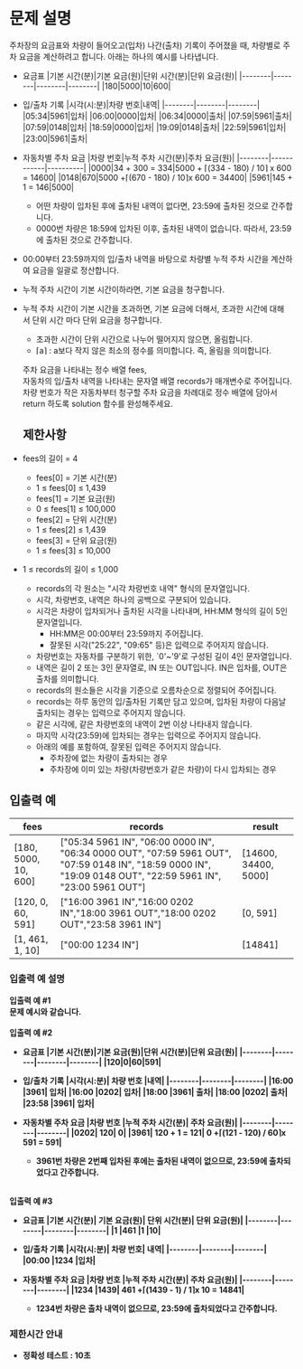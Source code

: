 # 문제 설명
주차장의 요금표와 차량이 들어오고(입차) 나간(출차) 기록이 주어졌을 때, 차량별로 주차 요금을 계산하려고 합니다. 아래는 하나의 예시를 나타냅니다.

- 요금표
  |기본 시간(분)|기본 요금(원)|단위 시간(분)|단위 요금(원)|
  |--------|--------|--------|--------|
  |180|5000|10|600|

- 입/출차 기록
  |시각(시:분)|차량 번호|내역|
  |--------|--------|--------|
  |05:34|5961|입차|
  |06:00|0000|입차|
  |06:34|0000|출차|
  |07:59|5961|출차|
  |07:59|0148|입차|
  |18:59|0000|입차|
  |19:09|0148|출차|
  |22:59|5961|입차|
  |23:00|5961|출차|
  
- 자동차별 주차 요금
  |차량 번호|누적 주차 시간(분)|주차 요금(원)|
  |--------|------------|----------|
  |0000|34 + 300 = 334|5000 + ⌈(334 - 180) / 10⌉ x 600 = 14600|
  |0148|670|5000 +⌈(670 - 180) / 10⌉x 600 = 34400|
  |5961|145 + 1 = 146|5000|
  
  - 어떤 차량이 입차된 후에 출차된 내역이 없다면, 23:59에 출차된 것으로 간주합니다. 
  - 0000번 차량은 18:59에 입차된 이후, 출차된 내역이 없습니다. 따라서, 23:59에 출차된 것으로 간주합니다.
- 00:00부터 23:59까지의 입/출차 내역을 바탕으로 차량별 누적 주차 시간을 계산하여 요금을 일괄로 정산합니다.
- 누적 주차 시간이 기본 시간이하라면, 기본 요금을 청구합니다.
- 누적 주차 시간이 기본 시간을 초과하면, 기본 요금에 더해서, 초과한 시간에 대해서 단위 시간 마다 단위 요금을 청구합니다.
  - 초과한 시간이 단위 시간으로 나누어 떨어지지 않으면, 올림합니다. 
  - ⌈a⌉ : a보다 작지 않은 최소의 정수를 의미합니다. 즉, 올림을 의미합니다. <br />


  주차 요금을 나타내는 정수 배열 fees, <br />
  자동차의 입/출차 내역을 나타내는 문자열 배열 records가 매개변수로 주어집니다.<br />
  차량 번호가 작은 자동차부터 청구할 주차 요금을 차례대로 정수 배열에 담아서 return 하도록 solution 함수를 완성해주세요.<br />
  ## 제한사항
- fees의 길이 = 4
  - fees[0] = 기본 시간(분)
  - 1 ≤ fees[0] ≤ 1,439
  - fees[1] = 기본 요금(원)
  - 0 ≤ fees[1] ≤ 100,000
  - fees[2] = 단위 시간(분)
  - 1 ≤ fees[2] ≤ 1,439
  - fees[3] = 단위 요금(원)
  - 1 ≤ fees[3] ≤ 10,000
- 1 ≤ records의 길이 ≤ 1,000
  - records의 각 원소는 "시각 차량번호 내역" 형식의 문자열입니다.
  - 시각, 차량번호, 내역은 하나의 공백으로 구분되어 있습니다.
  - 시각은 차량이 입차되거나 출차된 시각을 나타내며, HH:MM 형식의 길이 5인 문자열입니다.
    - HH:MM은 00:00부터 23:59까지 주어집니다.
    - 잘못된 시각("25:22", "09:65" 등)은 입력으로 주어지지 않습니다.
  - 차량번호는 자동차를 구분하기 위한, `0'~'9'로 구성된 길이 4인 문자열입니다.
  - 내역은 길이 2 또는 3인 문자열로, IN 또는 OUT입니다. IN은 입차를, OUT은 출차를 의미합니다.
  - records의 원소들은 시각을 기준으로 오름차순으로 정렬되어 주어집니다.
  - records는 하루 동안의 입/출차된 기록만 담고 있으며, 입차된 차량이 다음날 출차되는 경우는 입력으로 주어지지 않습니다.
  - 같은 시각에, 같은 차량번호의 내역이 2번 이상 나타내지 않습니다.
  - 마지막 시각(23:59)에 입차되는 경우는 입력으로 주어지지 않습니다.
  - 아래의 예를 포함하여, 잘못된 입력은 주어지지 않습니다.
    - 주차장에 없는 차량이 출차되는 경우
    - 주차장에 이미 있는 차량(차량번호가 같은 차량)이 다시 입차되는 경우

## 입출력 예
|fees|records|result|
  |--------|------------|----------|
|[180, 5000, 10, 600]|["05:34 5961 IN", "06:00 0000 IN", "06:34 0000 OUT", "07:59 5961 OUT", "07:59 0148 IN", "18:59 0000 IN", "19:09 0148 OUT", "22:59 5961 IN", "23:00 5961 OUT"]|[14600, 34400, 5000]|
|[120, 0, 60, 591]|["16:00 3961 IN","16:00 0202 IN","18:00 3961 OUT","18:00 0202 OUT","23:58 3961 IN"]|[0, 591]|
|[1, 461, 1, 10]|["00:00 1234 IN"]|[14841]|

### 입출력 예 설명
<b>입출력 예 #1<br />
문제 예시와 같습니다.<br /><br />
<b>입출력 예 #2</b> <br />

- 요금표
  |기본 시간(분)|기본 요금(원)|단위 시간(분)|단위 요금(원)|
  |--------|--------|--------|--------|
  |120|0|60|591|

- 입/출차 기록
  |시각(시:분)| 차량 번호 |내역|
    |--------|--------|--------|
  |16:00 |3961| 입차|
  |16:00 |0202| 입차|
  |18:00 |3961| 출차|
  |18:00 |0202| 출차|
  |23:58 |3961| 입차|

- 자동차별 주차 요금
  |차량 번호 |누적 주차 시간(분)| 주차 요금(원)|
  |--------|--------|--------|
  |0202| 120| 0|
  |3961| 120 + 1 = 121| 0 +⌈(121 - 120) / 60⌉x 591 = 591| <br />
  - 3961번 차량은 2번째 입차된 후에는 출차된 내역이 없으므로, 23:59에 출차되었다고 간주합니다.
<br />
  <b>입출력 예 #3</b> <br />

- 요금표
  |기본 시간(분)| 기본 요금(원)| 단위 시간(분)| 단위 요금(원)|
  |--------|--------|--------|--------|
  |1 |461 |1 |10|

- 입/출차 기록
  |시각(시:분)| 차량 번호| 내역|
  |--------|--------|--------|
  |00:00 |1234 |입차|

- 자동차별 주차 요금
  |차량 번호 |누적 주차 시간(분)| 주차 요금(원)|
  |--------|--------|--------|
  |1234 |1439| 461 +⌈(1439 - 1) / 1⌉x 10 = 14841|
  - 1234번 차량은 출차 내역이 없으므로, 23:59에 출차되었다고 간주합니다.

### 제한시간 안내

- 정확성 테스트 : 10초
